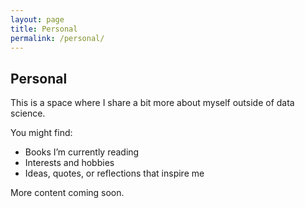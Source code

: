 ```yaml
---
layout: page
title: Personal
permalink: /personal/
---
```


## Personal

This is a space where I share a bit more about myself outside of data science.

You might find:
- Books I’m currently reading
- Interests and hobbies
- Ideas, quotes, or reflections that inspire me

More content coming soon.
